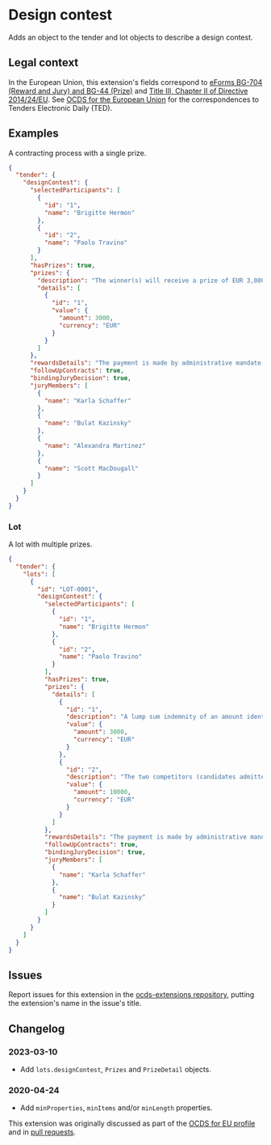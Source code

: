 # Design contest

Adds an object to the tender and lot objects to describe a design contest.

## Legal context

In the European Union, this extension's fields correspond to [eForms BG-704 (Reward and Jury) and BG-44 (Prize)](https://docs.ted.europa.eu/eforms/latest/reference/business-terms/) and [Title III, Chapter II of Directive 2014/24/EU](https://eur-lex.europa.eu/legal-content/EN/TXT/?qid=1585836130257&uri=CELEX:32014L0024#d1e6612-65-1). See [OCDS for the European Union](http://standard.open-contracting.org/profiles/eu/master/en/) for the correspondences to Tenders Electronic Daily (TED).

## Examples

A contracting process with a single prize.

```json
{
  "tender": {
    "designContest": {
      "selectedParticipants": [
        {
          "id": "1",
          "name": "Brigitte Hermon"
        },
        {
          "id": "2",
          "name": "Paolo Travino"
        }
      ],
      "hasPrizes": true,
      "prizes": {
        "description": "The winner(s) will receive a prize of EUR 3,000.00 (VAT free).",
        "details": [
          {
            "id": "1",
            "value": {
              "amount": 3000,
              "currency": "EUR"
            }
          }
        ]
      },
      "rewardsDetails": "The payment is made by administrative mandate within 30 days in accordance with the regulations in force.",
      "followUpContracts": true,
      "bindingJuryDecision": true,
      "juryMembers": [
        {
          "name": "Karla Schaffer"
        },
        {
          "name": "Bulat Kazinsky"
        },
        {
          "name": "Alexandra Martinez"
        },
        {
          "name": "Scott MacDougall"
        }
      ]
    }
  }
}
```

### Lot

A lot with multiple prizes.

```json
{
  "tender": {
    "lots": [
      {
        "id": "LOT-0001",
        "designContest": {
          "selectedParticipants": [
            {
              "id": "1",
              "name": "Brigitte Hermon"
            },
            {
              "id": "2",
              "name": "Paolo Travino"
            }
          ],
          "hasPrizes": true,
          "prizes": {
            "details": [
              {
                "id": "1",
                "description": "A lump sum indemnity of an amount identical to that paid to unsuccessful competitors will be paid to the winning team in the form of an advance on the project management contract at the end of the competition; this sum being credited to the amount of fees to be collected subsequently under the project management contract.",
                "value": {
                  "amount": 3000,
                  "currency": "EUR"
                }
              },
              {
                "id": "2",
                "description": "The two competitors (candidates admitted to compete) will receive a maximum fixed compensation of 10,000 EUR excluding tax. For the services provided, subject to the admissibility of their services with regard to the rules of the competition and compliance with the program. Compensation is fixed, in accordance with the provisions of article R. 2172-4 of the public procurement code, the buyer, on the proposal of the jury, reserves the right, in the case of a project that he deems incomplete or whose performances do not comply with the competition rules and/or the programme, to totally or partially cancel the indemnity.",
                "value": {
                  "amount": 10000,
                  "currency": "EUR"
                }
              }
            ]
          },
          "rewardsDetails": "The payment is made by administrative mandate within 30 days in accordance with the regulations in force.",
          "followUpContracts": true,
          "bindingJuryDecision": true,
          "juryMembers": [
            {
              "name": "Karla Schaffer"
            },
            {
              "name": "Bulat Kazinsky"
            }
          ]
        }
      }
    ]
  }
}
```

## Issues

Report issues for this extension in the [ocds-extensions repository](https://github.com/open-contracting/ocds-extensions/issues), putting the extension's name in the issue's title.

## Changelog

### 2023-03-10

* Add `lots.designContest`, `Prizes` and `PrizeDetail` objects.

### 2020-04-24

* Add `minProperties`, `minItems` and/or `minLength` properties.

This extension was originally discussed as part of the [OCDS for EU profile](https://github.com/open-contracting-extensions/european-union/issues) and in [pull requests](https://github.com/open-contracting-extensions/ocds_designContest_extension/pulls?q=is%3Apr+is%3Aclosed).
